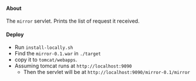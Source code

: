 #### About
The `mirror` servlet. Prints the list of request it received.

#### Deploy
* Run `install-locally.sh`
* Find the `mirror-0.1.war` in `./target`
* copy it to `tomcat/webapps`.
* Assuming tomcat runs at `http://localhost:9090`
    * Then the servlet will be at `http://localhost:9090/mirror-0.1/mirror`